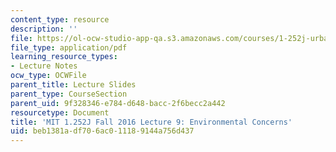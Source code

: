 ```yaml
---
content_type: resource
description: ''
file: https://ol-ocw-studio-app-qa.s3.amazonaws.com/courses/1-252j-urban-transportation-planning-fall-2016/beb1381adf706ac011189144a756d437_MIT1_252JF16_Lec9.pdf
file_type: application/pdf
learning_resource_types:
- Lecture Notes
ocw_type: OCWFile
parent_title: Lecture Slides
parent_type: CourseSection
parent_uid: 9f328346-e784-d648-bacc-2f6becc2a442
resourcetype: Document
title: 'MIT 1.252J Fall 2016 Lecture 9: Environmental Concerns'
uid: beb1381a-df70-6ac0-1118-9144a756d437
---
```

